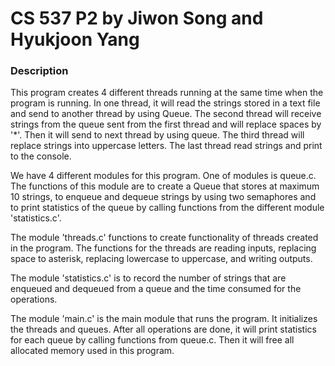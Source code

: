 # CS 537 P2 by Jiwon Song and Hyukjoon Yang

### Description

This program creates 4 different threads running at the same time when the program is running. 
In one thread, it will read the strings stored in a text file and send to another thread by using Queue. 
The second thread will receive strings from the queue sent from the first thread and will replace spaces by '*'. 
Then it will send to next thread by using queue. 
The third thread will replace strings into uppercase letters. 
The last thread read strings and print to the console. 

We have 4 different modules for this program. 
One of modules is queue.c. The functions of this module are to create a Queue that stores at maximum 10 strings, 
to enqueue and dequeue strings by using two semaphores and to print statistics of the queue by calling functions 
from the different module 'statistics.c'.

The module 'threads.c' functions to create functionality of threads created in the program. The functions for the
 threads are reading inputs, replacing space to asterisk, replacing lowercase to uppercase, and writing outputs.

The module 'statistics.c' is to record the number of strings that are enqueued and dequeued from a queue and 
the time consumed for the operations. 

The module 'main.c' is the main module that runs the program. It initializes the threads and queues. 
After all operations are done, it will print statistics for each queue by calling functions from queue.c. 
Then it will free all allocated memory used in this program.

